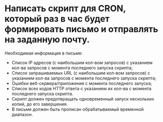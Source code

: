 # Написать скрипт для CRON, который раз в час будет формировать письмо и отправлять на заданную почту.
Необходимая информация в письме:

* Список IP адресов (с наибольшим кол-вом запросов) с указанием кол-ва запросов c момента последнего запуска скрипта;
* Список запрашиваемых URL (с наибольшим кол-вом запросов) с указанием кол-ва запросов c момента последнего запуска скрипта;
* Ошибки веб-сервера/приложения c момента последнего запуска;
* Список всех кодов HTTP ответа с указанием их кол-ва с момента последнего запуска скрипта.
* Скрипт должен предотвращать одновременный запуск нескольких копий, до его завершения.
* В письме должен быть прописан обрабатываемый временной диапазон.